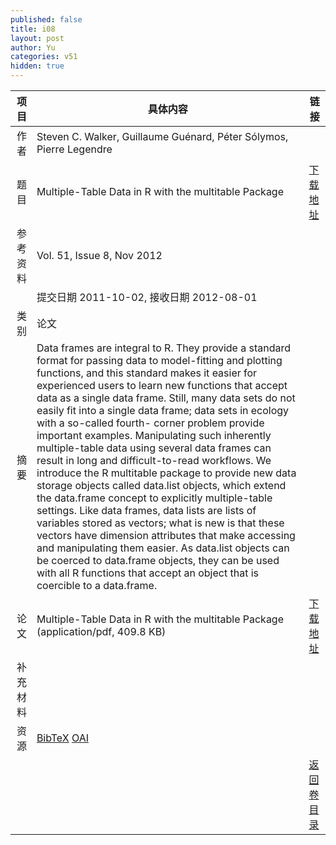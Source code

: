```yaml
---
published: false
title: i08
layout: post
author: Yu
categories: v51
hidden: true
---
```


| 项目 | 具体内容 | 链接 |
|---:|---|---|
| 作者 | Steven C. Walker, Guillaume Guénard, Péter  Sólymos, Pierre Legendre| |
| 题目 |Multiple-Table Data in R with the multitable Package | [下载地址](http://www.jstatsoft.org/v51/i08/paper) |
| 参考资料 |Vol. 51, Issue 8, Nov 2012 | |
| | 提交日期 2011-10-02, 接收日期 2012-08-01| | 
| 类别 | 论文| |
| 摘要 | Data frames are integral to R. They provide a standard format for passing data to model-fitting and plotting functions, and this standard makes it easier for experienced users to learn new functions that accept data as a single data frame. Still, many data sets do not easily fit into a single data frame; data sets in ecology with a so-called fourth- corner problem provide important examples. Manipulating such inherently multiple-table data using several data frames can result in long and difficult-to-read workflows. We introduce the R multitable package to provide new data storage objects called data.list objects, which extend the data.frame concept to explicitly multiple-table settings. Like data frames, data lists are lists of variables stored as vectors; what is new is that these vectors have dimension attributes that make accessing and manipulating them easier. As data.list objects can be coerced to data.frame objects, they can be used with all R functions that accept an object that is coercible to a data.frame.| |
| 论文 | Multiple-Table Data in R with the multitable Package  (application/pdf, 409.8 KB)| [下载地址](http://www.jstatsoft.org/v51/i08/paper) |
| 补充材料 | | |
| 资源 | [BibTeX](http://www.jstatsoft.org/v51/i08/bibtex) [OAI](http://www.jstatsoft.org/oai?verb=GetRecord&identifier=oai.jstatsoft/v51/i08&prefix=oai_dc)| |
| |  | [返回卷目录]({{site.baseurl}}/volume/v51.html) |